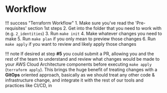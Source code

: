 # Workflow

!!! success "Terraform Workflow"
    1. Make sure you've read the 'Pre-requisites' section 1st steps
    2. Get into the folder that you need to work with (e.g. `2_identities`)
    3. Run `make init`
    4. Make whatever changes you need to make
    5. Run `make plan` if you only mean to preview those changes
    6. Run `make apply` if you want to review and likely apply those changes

!!! note 
    If desired at step **#5** you could submit a PR, allowing you and the rest of the team to 
    understand and review what changes would be made to your AWS Cloud Architecture components before executing 
    `make apply` (`terraform apply`). This brings the huge benefit of treating changes with a **GitOps** oriented 
    approach, basically as we should treat any other code & infrastructure change, and integrate it with the 
    rest of our tools and practices like CI/CD, in
